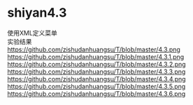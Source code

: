 # shiyan4.3
使用XML定义菜单</br>
实验结果</br>
https://github.com/zishudanhuangsu/T/blob/master/4.3.png</br>
https://github.com/zishudanhuangsu/T/blob/master/4.3.1.png</br>
https://github.com/zishudanhuangsu/T/blob/master/4.3.2.png</br>
https://github.com/zishudanhuangsu/T/blob/master/4.3.3.png</br>
https://github.com/zishudanhuangsu/T/blob/master/4.3.4.png</br>
https://github.com/zishudanhuangsu/T/blob/master/4.3.5.png</br>
https://github.com/zishudanhuangsu/T/blob/master/4.3.6.png</br>
